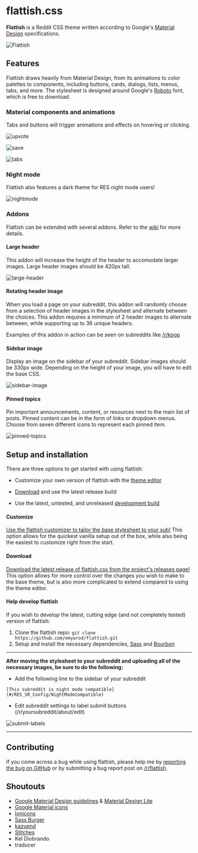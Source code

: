 # flattish.css
**Flattish** is a Reddit CSS theme written according to Google's [Material Design](https://www.google.com/design/spec/material-design/introduction.html) specifications.

![Flattish](http://i.imgur.com/BMFkbxy.png)

## Features

Flattish draws heavily from Material Design, from its animations to color palettes to components, including buttons, cards, dialogs, lists, menus, tabs, and more. The stylesheet is designed around Google's [Roboto](https://material-design.storage.googleapis.com/publish/material_v_8/material_ext_publish/0B0J8hsRkk91LRjU4U1NSeXdjd1U/RobotoTTF.zip) font, which is free to download.

### Material components and animations

Tabs and buttons will trigger animations and effects on hovering or clicking.

![upvote](https://i.imgur.com/HPRckzs.gif)

![save](http://i.imgur.com/W9wcwxm.gif)

![tabs](http://i.imgur.com/eMeCe1Q.gif)

### Night mode

Flattish also features a dark theme for RES night mode users!

![nightmode](http://i.imgur.com/ZDCfeGs.png)

### Addons

Flattish can be extended with several addons. Refer to the [wiki](https://github.com/emyarod/flattish/wiki) for more details.

#### Large header

This addon will increase the height of the header to accomodate larger images. Large header images should be 420px tall.

![large-header](http://i.imgur.com/kDHN3Uk.jpg)

#### Rotating header image

When you load a page on your subreddit, this addon will randomly choose from a selection of header images in the stylesheet and alternate between the choices. This addon requires a minimum of 2 header images to alternate between, while supporting up to 36 unique headers.

Examples of this addon in action can be seen on subreddits like [/r/kpop](https://www.reddit.com/r/kpop)

#### Sidebar image

Display an image on the sidebar of your subreddit. Sidebar images should be 330px wide. Depending on the height of your image, you will have to edit the base CSS.

![sidebar-image](http://i.imgur.com/RFUU8Pf.gif)

#### Pinned topics

Pin important announcements, content, or resources next to the main list of posts. Pinned content can be in the form of links or dropdown menus. Choose from seven different icons to represent each pinned item.

![pinned-topics](http://i.imgur.com/rgidfhZ.gif)

## Setup and installation

There are three options to get started with using flattish:

* Customize your own version of flattish with the [theme editor](#customize)

* [Download](#download) and use the latest release build

* Use the latest, untested, and unreleased [development build](#help-develop-flattish)

#### Customize

[Use the flattish customizer to tailor the base stylesheet to your sub!](http://emyarod.github.io/flattish/) This option allows for the quickest vanilla setup out of the box, while also being the easiest to customize right from the start.

#### Download

[Download the latest release of flattish.css from the project's releases page!](https://github.com/emyarod/flattish/releases) This option allows for more control over the changes you wish to make to the base theme, but is also more complicated to extend compared to using the theme editor.

#### Help develop flattish

If you wish to develop the latest, cutting edge (and not completely tested) version of flattish:

1. Clone the flattish repo: `git clone https://github.com/emyarod/flattish.git`
2. Setup and install the necessary dependencies, [Sass](https://github.com/sass/sass) and [Bourbon](http://bourbon.io/)

---

**After moving the stylesheet to your subreddit and uploading all of the necessary images, be sure to do the following:**

* Add the following line to the sidebar of your subreddit

`[This subreddit is night mode compatible](#/RES_SR_Config/NightModeCompatible)`

* Edit subreddit settings to label submit buttons (/r/yoursubreddit/about/edit)

![submit-labels](http://i.imgur.com/62oZlBf.png)

---

## Contributing

If you come across a bug while using flattish, please help me by [reporting the bug on GitHub](https://github.com/emyarod/flattish/issues) or by submitting a bug report post on [/r/flattish](https://www.reddit.com/r/flattish).

## Shoutouts

* [Google Material Design guidelines](https://www.google.com/design/spec/material-design/introduction.html) & [Material Design Lite](https://github.com/google/material-design-lite)
* [Google Material icons](https://design.google.com/icons/)
* [Ionicons](http://ionicons.com/)
* [Sass Burger](https://github.com/jorenvanhee/sass-burger)
* [kazuend](https://twitter.com/kazuend)
* [Stitches](https://github.com/draeton/stitches)
* Kel Diobrando
* traducer